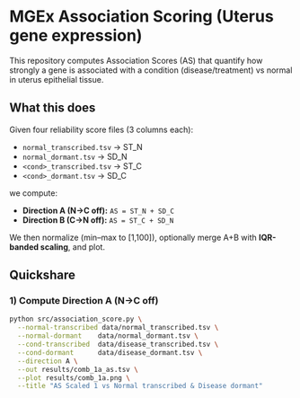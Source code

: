 # MGEx Association Scoring (Uterus gene expression)

This repository computes Association Scores (AS) that quantify how strongly a gene is associated with a condition (disease/treatment) vs normal in uterus epithelial tissue. 

## What this does

Given four reliability score files (3 columns each):
- `normal_transcribed.tsv`   → ST_N
- `normal_dormant.tsv`       → SD_N
- `<cond>_transcribed.tsv`   → ST_C
- `<cond>_dormant.tsv`       → SD_C

we compute:
- **Direction A (N→C off):** `AS = ST_N + SD_C`
- **Direction B (C→N off):** `AS = ST_C + SD_N`

We then normalize (min–max to [1,100]), optionally merge A+B with **IQR-banded scaling**, and plot.


## Quickshare

### 1) Compute Direction A (N→C off)
```bash
python src/association_score.py \
  --normal-transcribed data/normal_transcribed.tsv \
  --normal-dormant    data/normal_dormant.tsv \
  --cond-transcribed  data/disease_transcribed.tsv \
  --cond-dormant      data/disease_dormant.tsv \
  --direction A \
  --out results/comb_1a_as.tsv \
  --plot results/comb_1a.png \
  --title "AS Scaled 1 vs Normal transcribed & Disease dormant"
